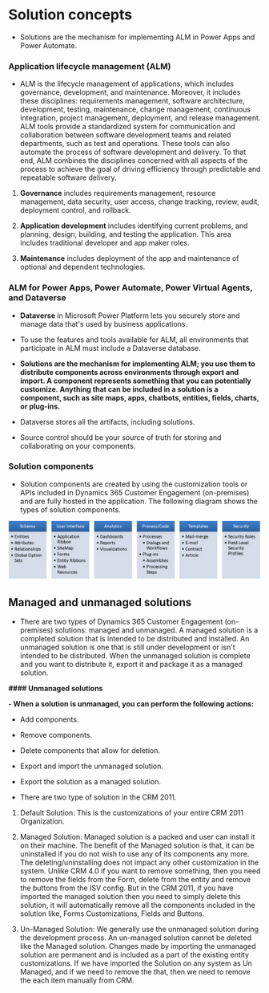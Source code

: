 # Solution concepts

- Solutions are the mechanism for implementing ALM in Power Apps and Power Automate.

### Application lifecycle management (ALM)

- ALM is the lifecycle management of applications, which includes governance, development, and maintenance. Moreover, it includes these disciplines: requirements management, software architecture, development, testing, maintenance, change management, continuous integration, project management, deployment, and release management. ALM tools provide a standardized system for communication and collaboration between software development teams and related departments, such as test and operations. These tools can also automate the process of software development and delivery. To that end, ALM combines the disciplines concerned with all aspects of the process to achieve the goal of driving efficiency through predictable and repeatable software delivery.



1. **Governance** includes requirements management, resource management, data security, user access, change tracking, review, audit, deployment control, and rollback.

1. **Application development** includes identifying current problems, and planning, design, building, and testing the application. This area includes traditional developer and app maker roles.

1. **Maintenance** includes deployment of the app and maintenance of optional and dependent technologies.

### ALM for Power Apps, Power Automate, Power Virtual Agents, and Dataverse

- **Dataverse** in Microsoft Power Platform lets you securely store and manage data that's used by business applications.
- To use the features and tools available for ALM, all environments that participate in ALM must include a Dataverse database.
- **Solutions are the mechanism for implementing ALM; you use them to distribute components across environments through export and import. A component represents something that you can potentially customize. Anything that can be included in a solution is a component, such as site maps, apps, chatbots, entities, fields, charts, or plug-ins.**

- Dataverse stores all the artifacts, including solutions.

- Source control should be your source of truth for storing and collaborating on your components.

### Solution components

- Solution components are created by using the customization tools or APIs included in Dynamics 365 Customer Engagement (on-premises) and are fully hosted in the application. The following diagram shows the types of solution components.

![6.png](./6.PNG)


## Managed and unmanaged solutions

- There are two types of Dynamics 365 Customer Engagement (on-premises) solutions: managed and unmanaged. A managed solution is a completed solution that is intended to be distributed and installed. An unmanaged solution is one that is still under development or isn't intended to be distributed. When the unmanaged solution is complete and you want to distribute it, export it and package it as a managed solution.

**#### Unmanaged solutions**

**- When a solution is unmanaged, you can perform the following actions:**

- Add components.
- Remove components.
- Delete components that allow for deletion.
- Export and import the unmanaged solution.
- Export the solution as a managed solution.


- There are two type of solution in the CRM 2011.

1. Default Solution: This is the customizations of your entire CRM 2011 Organization.

2. Managed Solution: Managed solution is a packed and user can install it on their machine. The benefit of the Managed solution is that, it can be uninstalled if you do not wish to use any of its components any more. The deleting/uninstalling does not impact any other customization in the system. Unlike CRM 4.0 if you want to remove something, then you need to remove the fields from the Form, delete from the entity and remove the buttons from the ISV config. But in the CRM 2011, if you have imported the managed solution then you need to simply delete this solution, it will automatically remove all the components included in the solution like, Forms Customizations, Fields and Buttons.
3. Un-Managed Solution: We generally use the unmanaged solution during the development process. An un-managed solution cannot be deleted like the Managed solution. Changes made by importing the unmanaged solution are permanent and is included as a part of the existing entity customizations. If we have imported the Solution on any system as Un Managed, and if we need to remove the that, then we need to remove the each item manually from CRM. 